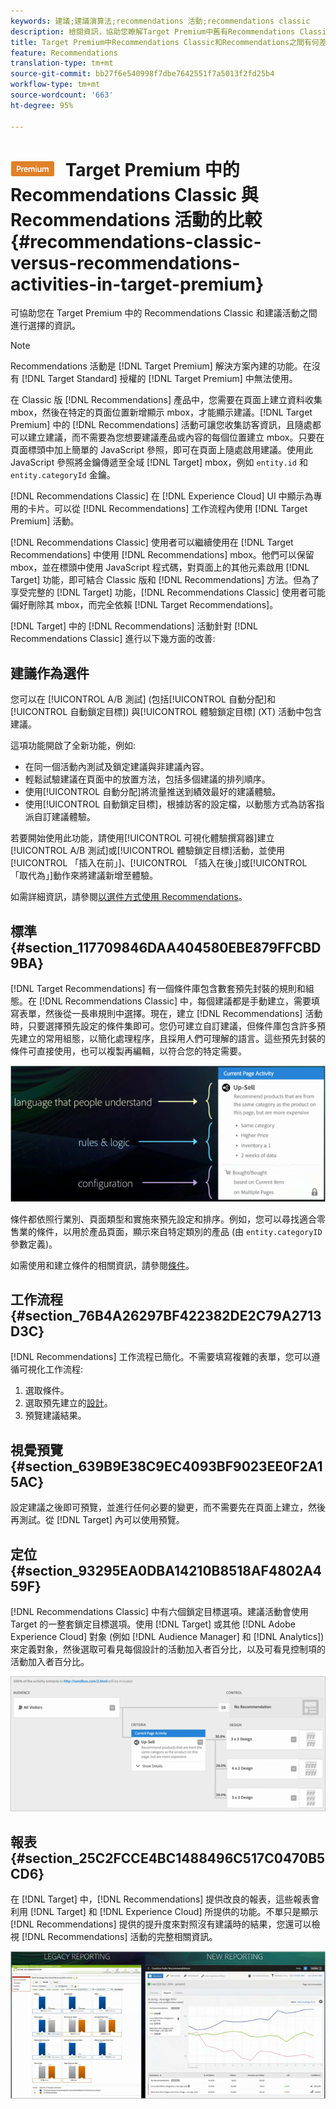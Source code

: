 ```yaml
---
keywords: 建議;建議演算法;recommendations 活動;recommendations classic
description: 檢閱資訊，協助您瞭解Target Premium中舊有Recommendations Classic和Recommendations活動之間的差異。
title: Target Premium中Recommendations Classic和Recommendations之間有何差異？
feature: Recommendations
translation-type: tm+mt
source-git-commit: bb27f6e540998f7dbe7642551f7a5013f2fd25b4
workflow-type: tm+mt
source-wordcount: '663'
ht-degree: 95%

---
```



# ![PREMIUM](/help/assets/premium.png) Target Premium 中的 Recommendations Classic 與 Recommendations 活動的比較{#recommendations-classic-versus-recommendations-activities-in-target-premium}

可協助您在 Target Premium 中的 Recommendations Classic 和建議活動之間進行選擇的資訊。

>[!NOTE]
>
>Recommendations 活動是 [!DNL Target Premium] 解決方案內建的功能。在沒有 [!DNL Target Standard] 授權的 [!DNL Target Premium] 中無法使用。

在 Classic 版 [!DNL Recommendations] 產品中，您需要在頁面上建立資料收集 mbox，然後在特定的頁面位置新增顯示 mbox，才能顯示建議。[!DNL Target Premium] 中的 [!DNL Recommendations] 活動可讓您收集訪客資訊，且隨處都可以建立建議，而不需要為您想要建議產品或內容的每個位置建立 mbox。只要在頁面標頭中加上簡單的 JavaScript 參照，即可在頁面上隨處啟用建議。使用此 JavaScript 參照將金鑰傳遞至全域 [!DNL Target] mbox，例如 `entity.id` 和 `entity.categoryId` 金鑰。

[!DNL Recommendations Classic] 在 [!DNL Experience Cloud] UI 中顯示為專用的卡片。可以從 [!DNL Recommendations] 工作流程內使用 [!DNL Target Premium] 活動。

[!DNL Recommendations Classic] 使用者可以繼續使用在 [!DNL Target Recommendations] 中使用 [!DNL Recommendations] mbox。他們可以保留 mbox，並在標頭中使用 JavaScript 程式碼，對頁面上的其他元素啟用 [!DNL Target] 功能，即可結合 Classic 版和 [!DNL Recommendations] 方法。但為了享受完整的 [!DNL Target] 功能，[!DNL Recommendations Classic] 使用者可能偏好刪除其 mbox，而完全依賴 [!DNL Target Recommendations]。

[!DNL Target] 中的 [!DNL Recommendations] 活動針對 [!DNL Recommendations Classic] 進行以下幾方面的改善:

## 建議作為選件

您可以在 [!UICONTROL A/B 測試] (包括[!UICONTROL 自動分配]和[!UICONTROL 自動鎖定目標]) 與[!UICONTROL 體驗鎖定目標] (XT) 活動中包含建議。

這項功能開啟了全新功能，例如:

* 在同一個活動內測試及鎖定建議與非建議內容。
* 輕鬆試驗建議在頁面中的放置方法，包括多個建議的排列順序。
* 使用[!UICONTROL 自動分配]將流量推送到績效最好的建議體驗。
* 使用[!UICONTROL 自動鎖定目標]，根據訪客的設定檔，以動態方式為訪客指派自訂建議體驗。

若要開始使用此功能，請使用[!UICONTROL 可視化體驗撰寫器]建立 [!UICONTROL A/B 測試]或[!UICONTROL 體驗鎖定目標]活動，並使用[!UICONTROL 「插入在前」]、[!UICONTROL 「插入在後」]或[!UICONTROL 「取代為」]動作來將建議新增至體驗。

如需詳細資訊，請參閱[以選件方式使用 Recommendations](/help/c-recommendations/recommendations-as-an-offer.md)。

## 標準 {#section_117709846DAA404580EBE879FFCBD9BA}

[!DNL Target Recommendations] 有一個條件庫包含數套預先封裝的規則和組態。在 [!DNL Recommendations Classic] 中，每個建議都是手動建立，需要填寫表單，然後從一長串規則中選擇。現在，建立 [!DNL Recommendations] 活動時，只要選擇預先設定的條件集即可。您仍可建立自訂建議，但條件庫包含許多預先建立的常用組態，以簡化處理程序，且採用人們可理解的語言。這些預先封裝的條件可直接使用，也可以複製再編輯，以符合您的特定需要。

![](assets/overview_criteria.png)

條件都依照行業別、頁面類型和實施來預先設定和排序。例如，您可以尋找適合零售業的條件，以用於產品頁面，顯示來自特定類別的產品 (由 `entity.categoryID` 參數定義)。

如需使用和建立條件的相關資訊，請參閱[條件](/help/c-recommendations/c-algorithms/algorithms.md)。

## 工作流程 {#section_76B4A26297BF422382DE2C79A2713D3C}

[!DNL Recommendations] 工作流程已簡化。不需要填寫複雜的表單，您可以遵循可視化工作流程:

1. 選取條件。
1. 選取預先建立的[設計](/help/c-recommendations/c-design-overview/create-design.md#task_CC5BD28C364742218C1ACAF0D45E0E14)。
1. 預覽建議結果。

## 視覺預覽  {#section_639B9E38C9EC4093BF9023EE0F2A15AC}

設定建議之後即可預覽，並進行任何必要的變更，而不需要先在頁面上建立，然後再測試。從 [!DNL Target] 內可以使用預覽。

## 定位 {#section_93295EA0DBA14210B8518AF4802A459F}

[!DNL Recommendations Classic] 中有六個鎖定目標選項。建議活動會使用 Target 的一整套鎖定目標選項。使用 [!DNL Target] 或其他 [!DNL Adobe Experience Cloud] 對象 (例如 [!DNL Audience Manager] 和 [!DNL Analytics]) 來定義對象，然後選取可看見每個設計的活動加入者百分比，以及可看見控制項的活動加入者百分比。

![](assets/overview_targeting.png)

## 報表 {#section_25C2FCCE4BC1488496C517C0470B5CD6}

在 [!DNL Target] 中，[!DNL Recommendations] 提供改良的報表，這些報表會利用 [!DNL Target] 和 [!DNL Experience Cloud] 所提供的功能。不單只是顯示 [!DNL Recommendations] 提供的提升度來對照沒有建議時的結果，您還可以檢視 [!DNL Recommendations] 活動的完整相關資訊。

![](assets/overview_report.png)

